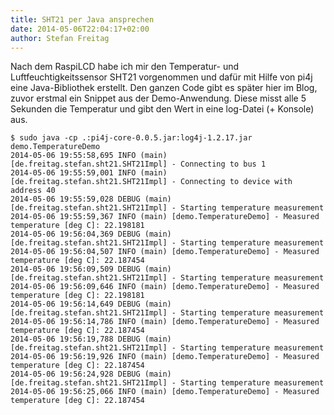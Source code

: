 ```yaml
---
title: SHT21 per Java ansprechen
date: 2014-05-06T22:04:17+02:00
author: Stefan Freitag
---
```


Nach dem RaspiLCD habe ich mir den Temperatur- und Luftfeuchtigkeitssensor SHT21
vorgenommen und dafür mit Hilfe von pi4j eine Java-Bibliothek erstellt. Den
ganzen Code gibt es später hier im Blog, zuvor erstmal ein Snippet aus der
Demo-Anwendung. Diese misst alle 5 Sekunden die Temperatur und gibt den Wert in
eine log-Datei (+ Konsole) aus.

```shell
$ sudo java -cp .:pi4j-core-0.0.5.jar:log4j-1.2.17.jar demo.TemperatureDemo 
2014-05-06 19:55:58,695 INFO (main) [de.freitag.stefan.sht21.SHT21Impl] - Connecting to bus 1
2014-05-06 19:55:59,001 INFO (main) [de.freitag.stefan.sht21.SHT21Impl] - Connecting to device with address 40
2014-05-06 19:55:59,028 DEBUG (main) [de.freitag.stefan.sht21.SHT21Impl] - Starting temperature measurement
2014-05-06 19:55:59,367 INFO (main) [demo.TemperatureDemo] - Measured temperature [deg C]: 22.198181
2014-05-06 19:56:04,369 DEBUG (main) [de.freitag.stefan.sht21.SHT21Impl] - Starting temperature measurement
2014-05-06 19:56:04,507 INFO (main) [demo.TemperatureDemo] - Measured temperature [deg C]: 22.187454
2014-05-06 19:56:09,509 DEBUG (main) [de.freitag.stefan.sht21.SHT21Impl] - Starting temperature measurement
2014-05-06 19:56:09,646 INFO (main) [demo.TemperatureDemo] - Measured temperature [deg C]: 22.198181
2014-05-06 19:56:14,649 DEBUG (main) [de.freitag.stefan.sht21.SHT21Impl] - Starting temperature measurement
2014-05-06 19:56:14,786 INFO (main) [demo.TemperatureDemo] - Measured temperature [deg C]: 22.187454
2014-05-06 19:56:19,788 DEBUG (main) [de.freitag.stefan.sht21.SHT21Impl] - Starting temperature measurement
2014-05-06 19:56:19,926 INFO (main) [demo.TemperatureDemo] - Measured temperature [deg C]: 22.187454
2014-05-06 19:56:24,928 DEBUG (main) [de.freitag.stefan.sht21.SHT21Impl] - Starting temperature measurement
2014-05-06 19:56:25,066 INFO (main) [demo.TemperatureDemo] - Measured temperature [deg C]: 22.187454
```
